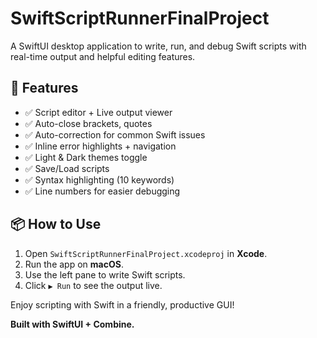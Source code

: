 # SwiftScriptRunnerFinalProject

A SwiftUI desktop application to write, run, and debug Swift scripts with real-time output and helpful editing features.

## 🚀 Features
- ✅ Script editor + Live output viewer
- ✅ Auto-close brackets, quotes
- ✅ Auto-correction for common Swift issues
- ✅ Inline error highlights + navigation
- ✅ Light & Dark themes toggle
- ✅ Save/Load scripts
- ✅ Syntax highlighting (10 keywords)
- ✅ Line numbers for easier debugging

## 📦 How to Use
1. Open `SwiftScriptRunnerFinalProject.xcodeproj` in **Xcode**.
2. Run the app on **macOS**.
3. Use the left pane to write Swift scripts.
4. Click `▶ Run` to see the output live.

Enjoy scripting with Swift in a friendly, productive GUI!

**Built with SwiftUI + Combine.**
